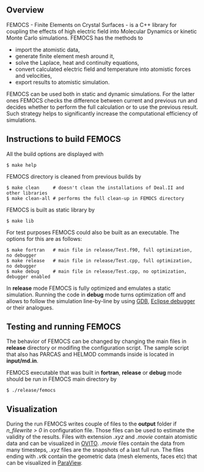 ## Overview
FEMOCS - Finite Elements on Crystal Surfaces - is a C++ library for coupling the effects of high electric field into Molecular Dynamics or kinetic Monte Carlo simulations. FEMOCS has the methods to

* import the atomistic data,
* generate finite element mesh around it,
* solve the Laplace, heat and continuity equations,
* convert calculated electric field and temperature into atomistic forces and velocities,
* export results to atomistic simulation. 

FEMOCS can be used both in static and dynamic simulations. For the latter ones FEMOCS checks the difference between current and previous run and decides whether to perform the full calculation or to use the previous result. Such strategy helps to significantly increase the computational efficiency of simulations.

## Instructions to build FEMOCS
All the build options are displayed with

    $ make help

FEMOCS directory is cleaned from previous builds by

    $ make clean     # doesn't clean the installations of Deal.II and other libraries
    $ make clean-all # performs the full clean-up in FEMOCS directory

FEMOCS is built as static library by

    $ make lib

For test purposes FEMOCS could also be built as an executable. The options for this are as follows:

    $ make fortran   # main file in release/Test.f90, full optimization, no debugger
    $ make release   # main file in release/Test.cpp, full optimization, no debugger
    $ make debug     # main file in release/Test.cpp, no optimization, debugger enabled

In **release** mode FEMOCS is fully optimized and emulates a static simulation. Running the code in **debug** mode turns optimization off and allows to follow the simulation line-by-line by using [GDB](https://en.wikipedia.org/wiki/GNU_Debugger), [Eclipse debugger](http://www.eclipse.org/cdt/) or their analogues.
    
## Testing and running FEMOCS
The behavior of FEMOCS can be changed by changing the main files in **release** directory or modifing the configuration script. The sample script that also has PARCAS and HELMOD commands inside is located in **input/md.in**. 

FEMOCS executable that was built in **fortran**, **release** or **debug** mode should be run in FEMOCS main directory by

    $ ./release/femocs
    
## Visualization
During the run FEMOCS writes couple of files to the **output** folder if *n_filewrite > 0* in configuration file. Those files can be used to estimate the validity of the results. Files with extension *.xyz* and *.movie* contain atomistic data and can be visualized in [OVITO](https://ovito.org/index.php/download). *.movie* files contain the data from many timesteps, *.xyz* files are the snapshots of a last full run. The files ending with *.vtk* contain the geometric data (mesh elements, faces etc) that can be visualized in [ParaView](http://www.paraview.org/download/). 
